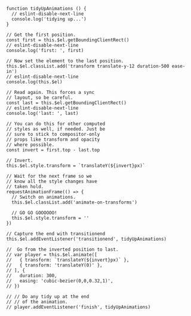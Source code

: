     function tidyUpAnimations () {
      // eslint-disable-next-line
      console.log('tidying up...')
    }

    // Get the first position.
    const first = this.$el.getBoundingClientRect()
    // eslint-disable-next-line
    console.log('first: ', first)

    // Now set the element to the last position.
    this.$el.classList.add('transform translate-y-12 duration-500 ease-in')
    // eslint-disable-next-line
    console.log(this.$el)

    // Read again. This forces a sync
    // layout, so be careful.
    const last = this.$el.getBoundingClientRect()
    // eslint-disable-next-line
    console.log('last: ', last)

    // You can do this for other computed
    // styles as well, if needed. Just be
    // sure to stick to compositor-only
    // props like transform and opacity
    // where possible.
    const invert = first.top - last.top

    // Invert.
    this.$el.style.transform = `translateY(${invert}px)`

    // Wait for the next frame so we
    // know all the style changes have
    // taken hold.
    requestAnimationFrame(() => {
      // Switch on animations.
      this.$el.classList.add('animate-on-transforms')

      // GO GO GOOOOOO!
      this.$el.style.transform = ''
    })

    // Capture the end with transitionend
    this.$el.addEventListener('transitionend', tidyUpAnimations)

    //  Go from the inverted position to last.
    // var player = this.$el.animate([
    //   { transform: `translateY(${invert}px)` },
    //   { transform: 'translateY(0)' },
    // ], {
    //   duration: 300,
    //   easing: 'cubic-bezier(0,0,0.32,1)',
    // })

    // // Do any tidy up at the end
    // // of the animation.
    // player.addEventListener('finish', tidyUpAnimations)
